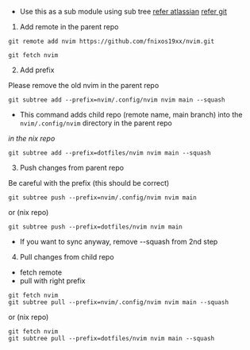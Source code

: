 - Use this as a sub module using sub tree
  [refer atlassian](https://www.atlassian.com/git/tutorials/git-subtree)
  [refer git](https://docs.github.com/en/get-started/using-git/about-git-subtree-merges)

1. Add remote in the parent repo

```shell
git remote add nvim https://github.com/fnixos19xx/nvim.git
```

```shell
git fetch nvim
```

2. Add prefix

Please remove the old nvim in the parent repo

```shell
git subtree add --prefix=nvim/.config/nvim nvim main --squash
```

- This command adds child repo (remote name, main branch) into the `nvim/.config/nvim` directory in the parent repo

_in the nix repo_

```shell
git subtree add --prefix=dotfiles/nvim nvim main --squash
```

3. Push changes from parent repo

Be careful with the prefix (this should be correct)

```shell
git subtree push --prefix=nvim/.config/nvim nvim main
```

or (nix repo)

```shell
git subtree push --prefix=dotfiles/nvim nvim main
```

- If you want to sync anyway, remove --squash from 2nd step

4. Pull changes from child repo

- fetch remote
- pull with right prefix

```shell
git fetch nvim
git subtree pull --prefix=nvim/.config/nvim nvim main --squash
```

or (nix repo)

```shell
git fetch nvim
git subtree pull --prefix=dotfiles/nvim nvim main --squash

```
